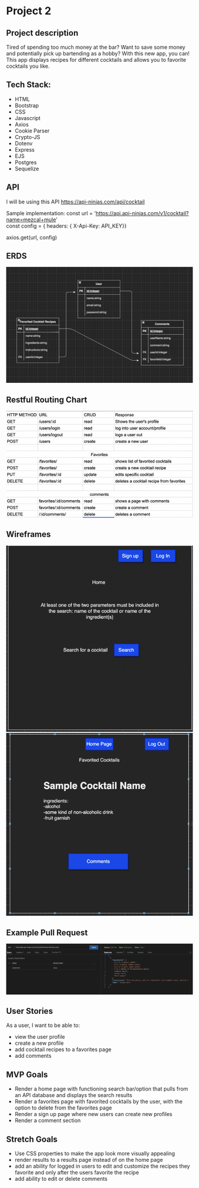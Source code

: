 # Project 2


## Project description 
Tired of spending too much money at the bar? Want to save some money and potentially pick up bartending as a hobby? With this new app, you can! This app displays recipes for different cocktails and allows you to favorite cocktails you like. 

## Tech Stack:
* HTML
* Bootstrap
* CSS
* Javascript
* Axios
* Cookie Parser
* Crypto-JS
* Dotenv
* Express
* EJS
* Postgres
* Sequelize

## API 
I will be using this API https://api-ninjas.com/api/cocktail 

Sample implementation:
const url = 'https://api.api-ninjas.com/v1/cocktail?name=mezcal+mule' <br>
const config = { headers: { X-Api-Key: API_KEY}}

axios.get(url, config)

## ERDS
<img src='./imgs/ERD.png'>

## Restful Routing Chart
<img src='./imgs/restfulroutes.png'>

## Wireframes
<img src='./imgs/Home-page.png'>
<img src='./imgs/favorites.png'>

## Example Pull Request 
<img src='./imgs/example-pull.png'>

## User Stories
As a user, I want to be able to:
* view the user profile
* create a new profile
* add cocktail recipes to a favorites page
* add comments 


## MVP Goals
* Render a home page with functioning search bar/option that pulls from an API database and displays the search results 
* Render a favorites page with favorited cocktails by the user, with the option to delete from the favorites page
* Render a sign up page where new users can create new profiles
* Render a comment section 

## Stretch Goals
* Use CSS properties to make the app look more visually appealing 
* render results to a results page instead of on the home page
* add an ability for logged in users to edit and customize the recipes they favorite and only after the users favorite the recipe
* add ability to edit or delete comments 

